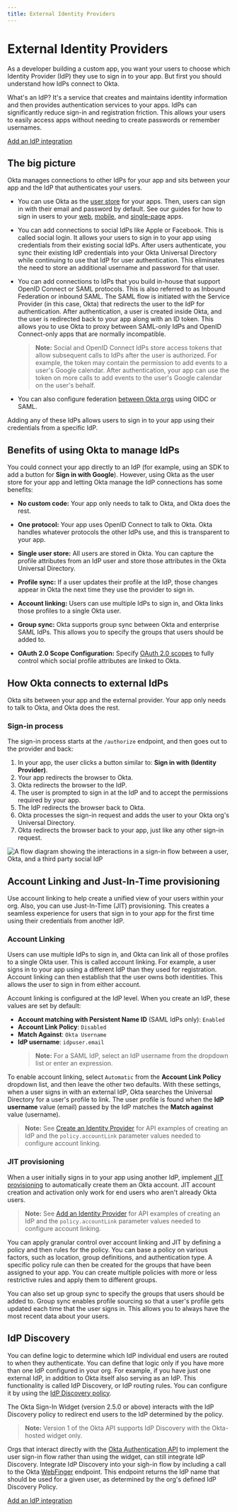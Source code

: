 ```yaml
---
title: External Identity Providers
---
```


# External Identity Providers

As a developer building a custom app, you want your users to choose which Identity Provider (IdP) they use to sign in to your app. But first you should understand how IdPs connect to Okta.

What's an IdP? It's a service that creates and maintains identity information and then provides authentication services to your apps. IdPs can significantly reduce sign-in and registration friction. This allows your users to easily access apps without needing to create passwords or remember usernames.


<a href='/docs/guides/identity-providers/' class='Button--blueDarkOutline card' data-proofer-ignore>
   <span>Add an IdP integration</span>
</a>

## The big picture

Okta manages connections to other IdPs for your app and sits between your app and the IdP that authenticates your users.

* You can use Okta as the [user store](/docs/concepts/user-profiles/) for your apps. Then, users can sign in with their email and password by default. See our guides for how to sign in users to your [web](/docs/guides/sign-into-web-app-redirect/), [mobile](/docs/guides/sign-into-mobile-app-redirect/), and [single-page](/docs/guides/sign-into-spa-redirect/) apps.

* You can add connections to social IdPs like Apple or Facebook. This is called social login. It allows your users to sign in to your app using credentials from their existing social IdPs. After users authenticate, you sync their existing IdP credentials into your Okta Universal Directory while continuing to use that IdP for user authentication. This eliminates the need to store an additional username and password for that user.

* You can add connections to IdPs that you build in-house that support OpenID Connect or SAML protocols. This is also referred to as Inbound Federation or inbound SAML. The SAML flow is initiated with the Service Provider (in this case, Okta) that redirects the user to the IdP for authentication. After authentication, a user is created inside Okta, and the user is redirected back to your app along with an ID token. This allows you to use Okta to proxy between SAML-only IdPs and OpenID Connect-only apps that are normally incompatible.

  > **Note:** Social and OpenID Connect IdPs store access tokens that allow subsequent calls to IdPs after the user is authorized. For example, the token may contain the permission to add events to a user's Google calendar. After authentication, your app can use the token on more calls to add events to the user's Google calendar on the user's behalf.

* You can also configure federation [between Okta orgs](/docs/guides/add-an-external-idp/oktatookta/main/) using OIDC or SAML.

Adding any of these IdPs allows users to sign in to your app using their credentials from a specific IdP.

## Benefits of using Okta to manage IdPs

You could connect your app directly to an IdP (for example, using an SDK to add a button for **Sign in with Google**). However, using Okta as the user store for your app and letting Okta manage the IdP connections has some benefits:

* **No custom code:** Your app only needs to talk to Okta, and Okta does the rest.

* **One protocol:** Your app uses OpenID Connect to talk to Okta. Okta handles whatever protocols the other IdPs use, and this is transparent to your app.

* **Single user store:** All users are stored in Okta. You can capture the profile attributes from an IdP user and store those attributes in the Okta Universal Directory.

* **Profile sync:** If a user updates their profile at the IdP, those changes appear in Okta the next time they use the provider to sign in.

* **Account linking:** Users can use multiple IdPs to sign in, and Okta links those profiles to a single Okta user.

* **Group sync:** Okta supports group sync between Okta and enterprise SAML IdPs. This allows you to specify the groups that users should be added to.

* **OAuth 2.0 Scope Configuration:** Specify [OAuth 2.0 scopes](/docs/guides/implement-oauth-for-okta/main/#scopes-and-supported-endpoints) to fully control which social profile attributes are linked to Okta.

## How Okta connects to external IdPs

Okta sits between your app and the external provider. Your app only needs to talk to Okta, and Okta does the rest.

### Sign-in process

The sign-in process starts at the `/authorize` endpoint, and then goes out to the provider and back:

1. In your app, the user clicks a button similar to: **Sign in with (Identity Provider)**.
2. Your app redirects the browser to Okta.
3. Okta redirects the browser to the IdP.
4. The user is prompted to sign in at the IdP and to accept the permissions required by your app.
5. The IdP redirects the browser back to Okta.
6. Okta processes the sign-in request and adds the user to your Okta org's Universal Directory.
7. Okta redirects the browser back to your app, just like any other sign-in request.

<div class="three-quarter">

![A flow diagram showing the interactions in a sign-in flow between a user, Okta, and a third party social IdP](/img/auth/social_login_flow.png)

<!-- Source image: https://www.figma.com/file/YH5Zhzp66kGCglrXQUag2E/%F0%9F%93%8A-Updated-Diagrams-for-Dev-Docs?type=design&node-id=4336%3A21837&mode=design&t=Zl0pQHW1kqZli8ZO-1  social_login_flow -->

</div>

<!-- Source for image. Generated using http://www.plantuml.com/plantuml/uml/

@startuml
skinparam monochrome true

participant "Okta" as ok
participant "User Agent" as ua
participant "Social Identity Provider" as idp

ua -> ok: Get /oauth2/v1/authorize
ok -> ua: 302 to IdP's Authorize Endpoint + state
ua -> idp: GET IdP's Authorize Endpoint + state
ua <-> idp: User authenticates
idp -> ua: 302 to /oauth2/v1/authorize/callback + state  + code
ua -> ok: GET /oauth2/v1/authorize/callback + state  + code
ok -> ua: 302 to redirect_uri
@enduml
-->

## Account Linking and Just-In-Time provisioning

Use account linking to help create a unified view of your users within your org. Also, you can use Just-In-Time (JIT) provisioning. This creates a seamless experience for users that sign in to your app for the first time using their credentials from another IdP.

### Account Linking

Users can use multiple IdPs to sign in, and Okta can link all of those profiles to a single Okta user. This is called account linking. For example, a user signs in to your app using a different IdP than they used for registration. Account linking can then establish that the user owns both identities. This allows the user to sign in from either account.

Account linking is configured at the IdP level. When you create an IdP, these values are set by default:

* **Account matching with Persistent Name ID** (SAML IdPs only): `Enabled`
* **Account Link Policy**: `Disabled`
* **Match Against**: `Okta Username`
* **IdP username**: `idpuser.email`
  > **Note:** For a SAML IdP, select an IdP username from the dropdown list or enter an expression.

To enable account linking, select `Automatic` from the **Account Link Policy** dropdown list, and then leave the other two defaults. With these settings, when a user signs in with an external IdP, Okta searches the Universal Directory for a user's profile to link. The user profile is found when the **IdP username** value (email) passed by the IdP matches the **Match against** value (username).

> **Note:** See [Create an Identity Provider](https://developer.okta.com/docs/api/openapi/okta-management/management/tag/IdentityProvider/#tag/IdentityProvider/operation/createIdentityProvider) for API examples of creating an IdP and the `policy.accountLink` parameter values needed to configure account linking.

### JIT provisioning

When a user initially signs in to your app using another IdP, implement [JIT provisioning](https://help.okta.com/okta_help.htm?id=ext_Identity_Providers) to automatically create them an Okta account. JIT account creation and activation only work for end users who aren't already Okta users.

> **Note:** See [Add an Identity Provider](https://developer.okta.com/docs/api/openapi/okta-management/management/tag/IdentityProvider/) for API examples of creating an IdP and the `policy.accountLink` parameter values needed to configure account linking.

You can apply granular control over account linking and JIT by defining a policy and then rules for the policy. You can base a policy on various factors, such as location, group definitions, and authentication type. A specific policy rule can then be created for the groups that have been assigned to your app. You can create multiple policies with more or less restrictive rules and apply them to different groups.

You can also set up group sync to specify the groups that users should be added to. Group sync enables profile sourcing so that a user's profile gets updated each time that the user signs in. This allows you to always have the most recent data about your users.

## IdP Discovery

You can define logic to determine which IdP individual end users are routed to when they authenticate. You can define that logic only if you have more than one IdP configured in your org. For example, if you have just one external IdP, in addition to Okta itself also serving as an IdP. This functionality is called IdP Discovery, or IdP routing rules. You can configure it by using the [IdP Discovery policy](https://developer.okta.com/docs/api/openapi/okta-management/management/tag/Policy/#tag/Policy/operation/createPolicy).

The Okta Sign-In Widget (version 2.5.0 or above) interacts with the IdP Discovery policy to redirect end users to the IdP determined by the policy.

> **Note:** Version 1 of the Okta API supports IdP Discovery with the Okta-hosted widget only.

Orgs that interact directly with the [Okta Authentication API](/docs/reference/api/authn/) to implement the user sign-in flow rather than using the widget, can still integrate IdP Discovery. Integrate IdP Discovery into your sigh-in flow by including a call to the Okta [WebFinger](/docs/reference/api/webfinger/) endpoint. This endpoint returns the IdP name that should be used for a given user, as determined by the org's defined IdP Discovery Policy.

<a href='/docs/guides/identity-providers/' class='Button--blueDarkOutline card' data-proofer-ignore>
	<span>Add an IdP integration</span>
</a>
